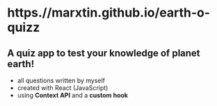 # https.//marxtin.github.io/earth-o-quizz

## A quiz app to test your knowledge of planet earth! 

- all questions written by myself
- created with React (JavaScript)
- using **Context API** and a **custom hook**

